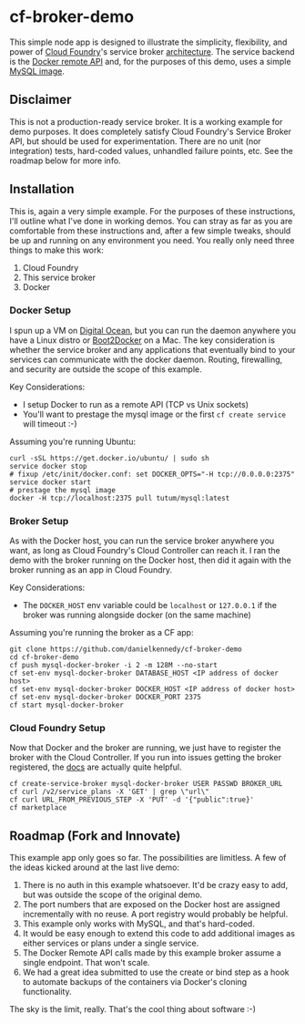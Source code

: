 cf-broker-demo
==============

This simple node app is designed to illustrate the simplicity, flexibility, and
power of [Cloud Foundry](http://cloudfoundry.org/)'s service broker 
[architecture](http://docs.cloudfoundry.org/services/api.html).
The service backend is the [Docker remote API](https://docs.docker.com/reference/api/docker_remote_api/)
and, for the purposes of this demo, uses a simple [MySQL image](https://registry.hub.docker.com/u/tutum/mysql/).

## Disclaimer

This is not a production-ready service broker. It is a working example for demo purposes.
It does completely satisfy Cloud Foundry's Service Broker API, but should be used for
experimentation.  There are no unit (nor integration) tests, hard-coded values, unhandled 
failure points, etc. See the roadmap below for more info.

## Installation

This is, again a very simple example. For the purposes of these instructions, I'll outline
what I've done in working demos. You can stray as far as you are comfortable from these 
instructions and, after a few simple tweaks, should be up and running on any environment
you need. You really only need three things to make this work:

 1. Cloud Foundry
 1. This service broker
 1. Docker

### Docker Setup

I spun up a VM on [Digital Ocean](https://www.digitalocean.com/), but you can run the daemon
anywhere you have a Linux distro or [Boot2Docker](https://github.com/boot2docker/boot2docker) on a Mac.
The key consideration is whether the service broker and any applications that eventually bind
to your services can communicate with the docker daemon. Routing, firewalling, and security are
outside the scope of this example.

Key Considerations:

 - I setup Docker to run as a remote API (TCP vs Unix sockets)
 - You'll want to prestage the mysql image or the first `cf create service` will timeout :-)

Assuming you're running Ubuntu:
```
curl -sSL https://get.docker.io/ubuntu/ | sudo sh
service docker stop
# fixup /etc/init/docker.conf: set DOCKER_OPTS="-H tcp://0.0.0.0:2375"
service docker start
# prestage the mysql image
docker -H tcp://localhost:2375 pull tutum/mysql:latest
```

### Broker Setup

As with the Docker host, you can run the service broker anywhere you want, as long as
Cloud Foundry's Cloud Controller can reach it. I ran the demo with the broker running
on the Docker host, then did it again with the broker running as an app in Cloud Foundry.

Key Considerations:

 - The `DOCKER_HOST` env variable could be `localhost` or `127.0.0.1` if the broker was running alongside docker (on the same machine)

Assuming you're running the broker as a CF app:
```
git clone https://github.com/danielkennedy/cf-broker-demo
cd cf-broker-demo
cf push mysql-docker-broker -i 2 -m 128M --no-start
cf set-env mysql-docker-broker DATABASE_HOST <IP address of docker host>
cf set-env mysql-docker-broker DOCKER_HOST <IP address of docker host>
cf set-env mysql-docker-broker DOCKER_PORT 2375
cf start mysql-docker-broker
```

### Cloud Foundry Setup

Now that Docker and the broker are running, we just have to register the broker with the Cloud Controller.
If you run into issues getting the broker registered, the 
[docs](http://docs.pivotal.io/pivotalcf/services/managing-service-brokers.html) are actually quite helpful.

```
cf create-service-broker mysql-docker-broker USER PASSWD BROKER_URL
cf curl /v2/service_plans -X 'GET' | grep \"url\"
cf curl URL_FROM_PREVIOUS_STEP -X 'PUT' -d '{"public":true}'
cf marketplace
```

## Roadmap (Fork and Innovate) 

This example app only goes so far. The possibilities are limitless. A few of the ideas kicked around at the last live demo:

 1. There is no auth in this example whatsoever. It'd be crazy easy to add, but was outside the scope of the original demo.
 1. The port numbers that are exposed on the Docker host are assigned incrementally with no reuse. A port registry would probably be helpful.
 1. This example only works with MySQL, and that's hard-coded.
 1. It would be easy enough to extend this code to add additional images as either services or plans under a single service.
 1. The Docker Remote API calls made by this example broker assume a single endpoint. That won't scale.
 1. We had a great idea submitted to use the create or bind step as a hook to automate backups of the containers via Docker's cloning functionality.

The sky is the limit, really. That's the cool thing about software :-)
